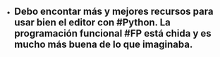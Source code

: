 - Debo encontar más y mejores recursos para usar bien el editor con #Python. La programación funcional #FP está chida y es mucho más buena de lo que imaginaba.
	-